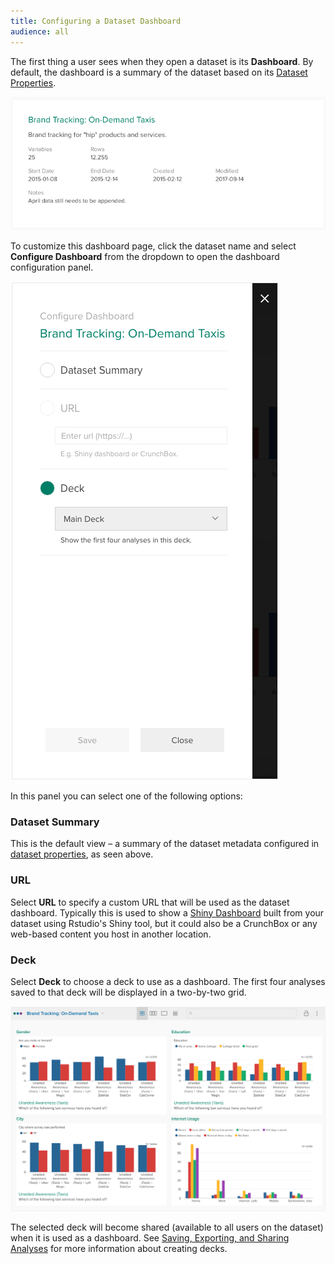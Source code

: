 ```yaml
---
title: Configuring a Dataset Dashboard
audience: all
---
```


The first thing a user sees when they open a dataset is its **Dashboard**. By default, the dashboard is a summary of the dataset based on its [Dataset Properties](crunch_dataset-properties.html).

![](images/DatasetSummary.png)

To customize this dashboard page, click the dataset name and select **Configure Dashboard** from the dropdown to open the dashboard configuration panel.

![](images/DashboardConfig.png)

In this panel you can select one of the following options:

### Dataset Summary
This is the default view – a summary of the dataset metadata configured in [dataset properties](crunch_dataset-properties.html), as seen above.

### URL
Select **URL** to specify a custom URL that will be used as the dataset dashboard. Typically this is used to show a [Shiny Dashboard](https://rstudio.github.io/shinydashboard/) built from your dataset using Rstudio's Shiny tool, but it could also be a CrunchBox or any web-based content you host in another location.

### Deck
Select **Deck** to choose a deck to use as a dashboard. The first four analyses saved to that deck will be displayed in a two-by-two grid.

![](images/dashboard.png)

The selected deck will become shared (available to all users on the dataset) when it is used as a dashboard. See [Saving, Exporting, and Sharing Analyses](crunch_saving-analyses.html) for more information about creating decks.
